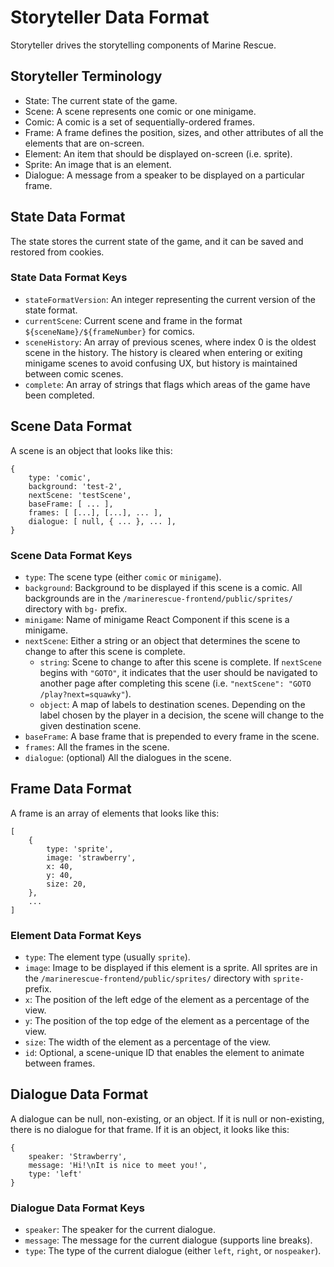 # Storyteller Data Format

Storyteller drives the storytelling components of Marine Rescue.

## Storyteller Terminology

* State: The current state of the game.
* Scene: A scene represents one comic or one minigame.
* Comic: A comic is a set of sequentially-ordered frames.
* Frame: A frame defines the position, sizes, and other attributes of all the elements that are on-screen.
* Element: An item that should be displayed on-screen (i.e. sprite).
* Sprite: An image that is an element.
* Dialogue: A message from a speaker to be displayed on a particular frame.

## State Data Format

The state stores the current state of the game, and it can be saved and restored from cookies.

### State Data Format Keys

* `stateFormatVersion`: An integer representing the current version of the state format.
* `currentScene`: Current scene and frame in the format `${sceneName}/${frameNumber}` for comics.
* `sceneHistory`: An array of previous scenes, where index 0 is the oldest scene in the history. The history is cleared when entering or exiting minigame scenes to avoid confusing UX, but history is maintained between comic scenes.
* `complete`: An array of strings that flags which areas of the game have been completed.

## Scene Data Format

A scene is an object that looks like this:

```
{
    type: 'comic',
    background: 'test-2',
    nextScene: 'testScene',
    baseFrame: [ ... ],
    frames: [ [...], [...], ... ],
    dialogue: [ null, { ... }, ... ],
}
```

### Scene Data Format Keys

* `type`: The scene type (either `comic` or `minigame`).
* `background`: Background to be displayed if this scene is a comic. All backgrounds are in the `/marinerescue-frontend/public/sprites/` directory with `bg-` prefix.
* `minigame`: Name of minigame React Component if this scene is a minigame.
* `nextScene`: Either a string or an object that determines the scene to change to after this scene is complete.
  * `string`: Scene to change to after this scene is complete. If `nextScene` begins with `"GOTO"`, it indicates that the user should be navigated to another page after completing this scene (i.e. `"nextScene": "GOTO /play?next=squawky"`).
  * `object`: A map of labels to destination scenes. Depending on the label chosen by the player in a decision, the scene will change to the given destination scene.
* `baseFrame`: A base frame that is prepended to every frame in the scene.
* `frames`: All the frames in the scene.
* `dialogue`: (optional) All the dialogues in the scene.

## Frame Data Format

A frame is an array of elements that looks like this:

```
[
    {
        type: 'sprite',
        image: 'strawberry',
        x: 40,
        y: 40,
        size: 20,
    },
    ...
]
```

### Element Data Format Keys

* `type`: The element type (usually `sprite`).
* `image`: Image to be displayed if this element is a sprite. All sprites are in the `/marinerescue-frontend/public/sprites/` directory with `sprite-` prefix.
* `x`: The position of the left edge of the element as a percentage of the view.
* `y`: The position of the top edge of the element as a percentage of the view.
* `size`: The width of the element as a percentage of the view.
* `id`: Optional, a scene-unique ID that enables the element to animate between frames.

## Dialogue Data Format

A dialogue can be null, non-existing, or an object. If it is null or non-existing, there is no dialogue for that frame. If it is an object, it looks like this:

```
{
    speaker: 'Strawberry',
    message: 'Hi!\nIt is nice to meet you!',
    type: 'left'
}
```

### Dialogue Data Format Keys

* `speaker`: The speaker for the current dialogue.
* `message`: The message for the current dialogue (supports line breaks).
* `type`: The type of the current dialogue (either `left`, `right`, or `nospeaker`).
